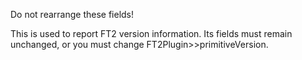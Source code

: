 Do not rearrange these fields!

This is used to report FT2 version information. Its fields must remain unchanged, or you must change FT2Plugin>>primitiveVersion.